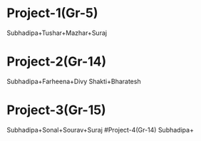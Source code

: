 # Project-1(Gr-5)
Subhadipa+Tushar+Mazhar+Suraj
# Project-2(Gr-14)
Subhadipa+Farheena+Divy Shakti+Bharatesh
# Project-3(Gr-15)
Subhadipa+Sonal+Sourav+Suraj
#Project-4(Gr-14)
Subhadipa+
